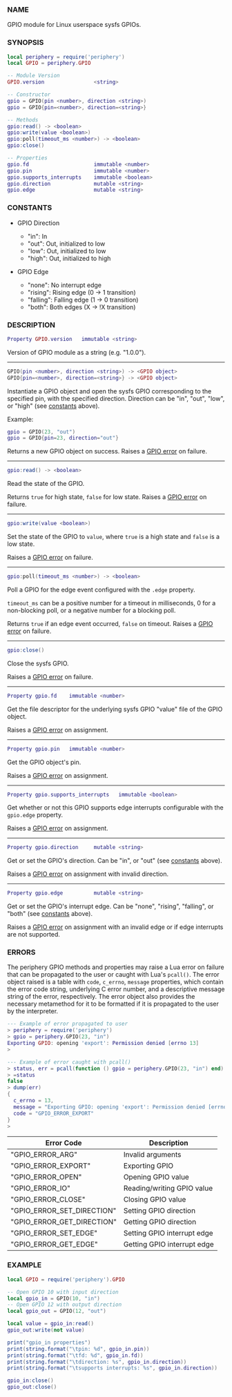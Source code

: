 ### NAME

GPIO module for Linux userspace sysfs GPIOs.

### SYNOPSIS

``` lua
local periphery = require('periphery')
local GPIO = periphery.GPIO

-- Module Version
GPIO.version                <string>

-- Constructor
gpio = GPIO(pin <number>, direction <string>)
gpio = GPIO{pin=<number>, direction=<string>}

-- Methods
gpio:read() -> <boolean>
gpio:write(value <boolean>)
gpio:poll(timeout_ms <number>) -> <boolean>
gpio:close()

-- Properties
gpio.fd                     immutable <number>
gpio.pin                    immutable <number>
gpio.supports_interrupts    immutable <boolean>
gpio.direction              mutable <string>
gpio.edge                   mutable <string>
```

### CONSTANTS

* GPIO Direction
    * "in": In
    * "out": Out, initialized to low
    * "low": Out, initialized to low
    * "high": Out, initialized to high

* GPIO Edge
    * "none": No interrupt edge
    * "rising": Rising edge (0 -> 1 transition)
    * "falling": Falling edge (1 -> 0 transition)
    * "both": Both edges (X -> !X transition)

### DESCRIPTION

``` lua
Property GPIO.version   immutable <string>
```
Version of GPIO module as a string (e.g. "1.0.0").

--------------------------------------------------------------------------------

``` lua
GPIO(pin <number>, direction <string>) -> <GPIO object>
GPIO{pin=<number>, direction=<string>} -> <GPIO object>
```

Instantiate a GPIO object and open the sysfs GPIO corresponding to the specified pin, with the specified direction. Direction can be "in", "out", "low", or "high" (see [constants](#constants) above).

Example:
``` lua
gpio = GPIO(23, "out")
gpio = GPIO{pin=23, direction="out"}
```

Returns a new GPIO object on success. Raises a [GPIO error](#errors) on failure.

--------------------------------------------------------------------------------

``` lua
gpio:read() -> <boolean>
```
Read the state of the GPIO.

Returns `true` for high state, `false` for low state. Raises a [GPIO error](#errors) on failure.

--------------------------------------------------------------------------------

``` lua
gpio:write(value <boolean>)
```
Set the state of the GPIO to `value`, where `true` is a high state and `false` is a low state.

Raises a [GPIO error](#errors) on failure.

--------------------------------------------------------------------------------

``` lua
gpio:poll(timeout_ms <number>) -> <boolean>
```
Poll a GPIO for the edge event configured with the `.edge` property.

`timeout_ms` can be a positive number for a timeout in milliseconds, 0 for a non-blocking poll, or a negative number for a blocking poll.

Returns `true` if an edge event occurred, `false` on timeout. Raises a [GPIO error](#errors) on failure.

--------------------------------------------------------------------------------

``` lua
gpio:close()
```
Close the sysfs GPIO.

Raises a [GPIO error](#errors) on failure.

--------------------------------------------------------------------------------

``` lua
Property gpio.fd    immutable <number>
```
Get the file descriptor for the underlying sysfs GPIO "value" file of the GPIO object.

Raises a [GPIO error](#errors) on assignment.

--------------------------------------------------------------------------------

``` lua
Property gpio.pin   immutable <number>
```
Get the GPIO object's pin.

Raises a [GPIO error](#errors) on assignment.

--------------------------------------------------------------------------------

``` lua
Property gpio.supports_interrupts   immutable <boolean>
```
Get whether or not this GPIO supports edge interrupts configurable with the `gpio.edge` property.

Raises a [GPIO error](#errors) on assignment.

--------------------------------------------------------------------------------

``` lua
Property gpio.direction     mutable <string>
```
Get or set the GPIO's direction. Can be "in", or "out" (see [constants](#constants) above).

Raises a [GPIO error](#errors) on assignment with invalid direction.

--------------------------------------------------------------------------------

``` lua
Property gpio.edge          mutable <string>
```
Get or set the GPIO's interrupt edge. Can be "none", "rising", "falling", or "both" (see [constants](#constants) above).

Raises a [GPIO error](#errors) on assignment with an invalid edge or if edge interrupts are not supported.

### ERRORS

The periphery GPIO methods and properties may raise a Lua error on failure that can be propagated to the user or caught with Lua's `pcall()`. The error object raised is a table with `code`, `c_errno`, `message` properties, which contain the error code string, underlying C error number, and a descriptive message string of the error, respectively. The error object also provides the necessary metamethod for it to be formatted if it is propagated to the user by the interpreter.

``` lua
--- Example of error propagated to user
> periphery = require('periphery')
> gpio = periphery.GPIO(23, "in")
Exporting GPIO: opening 'export': Permission denied [errno 13]
> 

--- Example of error caught with pcall()
> status, err = pcall(function () gpio = periphery.GPIO(23, "in") end)
> =status
false
> dump(err)
{
  c_errno = 13,
  message = "Exporting GPIO: opening 'export': Permission denied [errno 13]",
  code = "GPIO_ERROR_EXPORT"
}
> 
```

| Error Code                    | Description                   |
|-------------------------------|-------------------------------|
| "GPIO_ERROR_ARG"              | Invalid arguments             |
| "GPIO_ERROR_EXPORT"           | Exporting GPIO                |
| "GPIO_ERROR_OPEN"             | Opening GPIO value            |
| "GPIO_ERROR_IO"               | Reading/writing GPIO value    |
| "GPIO_ERROR_CLOSE"            | Closing GPIO value            |
| "GPIO_ERROR_SET_DIRECTION"    | Setting GPIO direction        |
| "GPIO_ERROR_GET_DIRECTION"    | Getting GPIO direction        |
| "GPIO_ERROR_SET_EDGE"         | Setting GPIO interrupt edge   |
| "GPIO_ERROR_GET_EDGE"         | Getting GPIO interrupt edge   |

### EXAMPLE

``` lua
local GPIO = require('periphery').GPIO

-- Open GPIO 10 with input direction
local gpio_in = GPIO(10, "in")
-- Open GPIO 12 with output direction
local gpio_out = GPIO(12, "out")

local value = gpio_in:read()
gpio_out:write(not value)

print("gpio_in properties")
print(string.format("\tpin: %d", gpio_in.pin))
print(string.format("\tfd: %d", gpio_in.fd))
print(string.format("\tdirection: %s", gpio_in.direction))
print(string.format("\tsupports interrupts: %s", gpio_in.direction))

gpio_in:close()
gpio_out:close()
```

